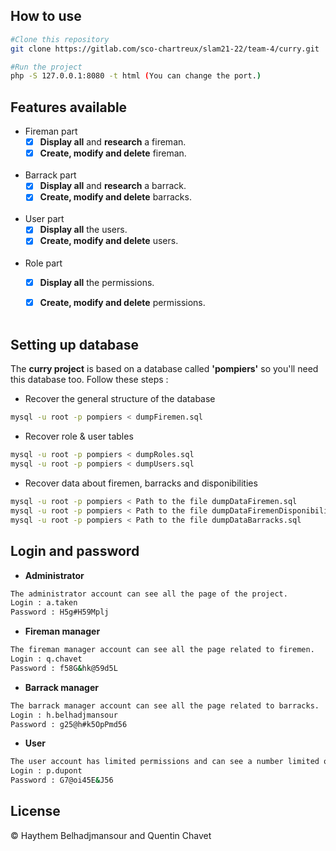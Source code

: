 ## How to use

```bash
#Clone this repository
git clone https://gitlab.com/sco-chartreux/slam21-22/team-4/curry.git

#Run the project
php -S 127.0.0.1:8080 -t html (You can change the port.)
```


## Features available

* Fireman part
    - [x] **Display all** and **research** a fireman.
    - [x] **Create, modify and delete** fireman.<br><br>

* Barrack part
    - [x] **Display all** and **research** a barrack.
    - [x] **Create, modify and delete** barracks.<br><br>

* User part
    - [x] **Display all** the users.
    - [x] **Create, modify and delete** users.<br><br>

* Role part
    - [x] **Display all** the permissions.
    - [x] **Create, modify and delete** permissions.<br><br>


## Setting up database

The **curry project** is based on a database called **'pompiers'** so you'll need this database too. Follow these steps :

* Recover the general structure of the database
```bash
mysql -u root -p pompiers < dumpFiremen.sql
```

* Recover role & user tables
```bash
mysql -u root -p pompiers < dumpRoles.sql
mysql -u root -p pompiers < dumpUsers.sql
```

* Recover data about firemen, barracks and disponibilities
```bash
mysql -u root -p pompiers < Path to the file dumpDataFiremen.sql
mysql -u root -p pompiers < Path to the file dumpDataFiremenDisponibilities.sql
mysql -u root -p pompiers < Path to the file dumpDataBarracks.sql
```

## Login and password

* **Administrator**

```bash
The administrator account can see all the page of the project.
Login : a.taken
Password : H5g#H59Mplj
```

* **Fireman manager**

```bash
The fireman manager account can see all the page related to firemen.
Login : q.chavet
Password : f58G&hk@59d5L
```

* **Barrack manager**

```bash
The barrack manager account can see all the page related to barracks.
Login : h.belhadjmansour
Password : g25@h#k5OpPmd56
```

* **User**

```bash
The user account has limited permissions and can see a number limited of page.
Login : p.dupont
Password : G7@oi45E&J56
```


## License

:copyright: Haythem Belhadjmansour and Quentin Chavet
